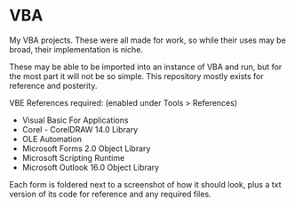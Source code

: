 # VBA
My VBA projects. These were all made for work, so while their uses may be broad, their implementation is niche.

These may be able to be imported into an instance of VBA and run, but for the most part it will not be so simple.
This repository mostly exists for reference and posterity.

VBE References required: (enabled under Tools > References)
- Visual Basic For Applications
- Corel - CorelDRAW 14.0 Library
- OLE Automation
- Microsoft Forms 2.0 Object Library
- Microsoft Scripting Runtime
- Microsoft Outlook 16.0 Object Library

Each form is foldered next to a screenshot of how it should look, plus a txt version of its code for reference and any required files.